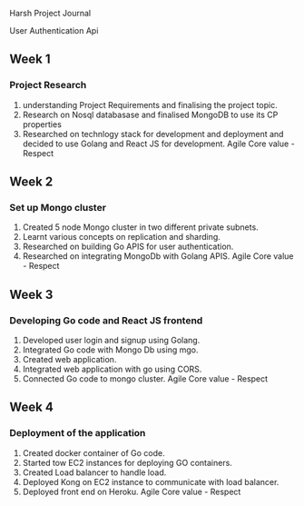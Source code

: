 Harsh Project Journal<br>  

User Authentication Api<br>

## Week 1

### Project Research
1. understanding Project Requirements and finalising the project topic. 
2. Research on Nosql databasase and finalised MongoDB to use its CP properties
3. Researched on technlogy stack for development and deployment and decided to use Golang and React JS for development.
Agile Core value - Respect <br>


## Week 2

### Set up Mongo cluster
1. Created 5 node Mongo cluster in two different private subnets. 
2. Learnt various concepts on replication and sharding.
3. Researched on building Go APIS for user authentication.
4. Researched on integrating MongoDb with Golang APIS.
Agile Core value - Respect <br>

## Week 3

### Developing Go code and React JS frontend
1. Developed user login and signup using Golang. 
2. Integrated Go code with Mongo Db using mgo.
3. Created web application.
4. Integrated web application with go using CORS.
5. Connected Go code to mongo cluster.
Agile Core value - Respect <br>

## Week 4

### Deployment of the application
1. Created docker container of Go code. 
2. Started tow EC2 instances for deploying GO containers.
3. Created Load balancer to handle load.
4. Deployed Kong on EC2 instance to communicate with load balancer.
5. Deployed front end on Heroku.
Agile Core value - Respect <br>